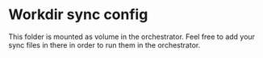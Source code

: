 # Workdir sync config

This folder is mounted as volume in the orchestrator. Feel free to add your sync files in there in order to run them in the orchestrator.
